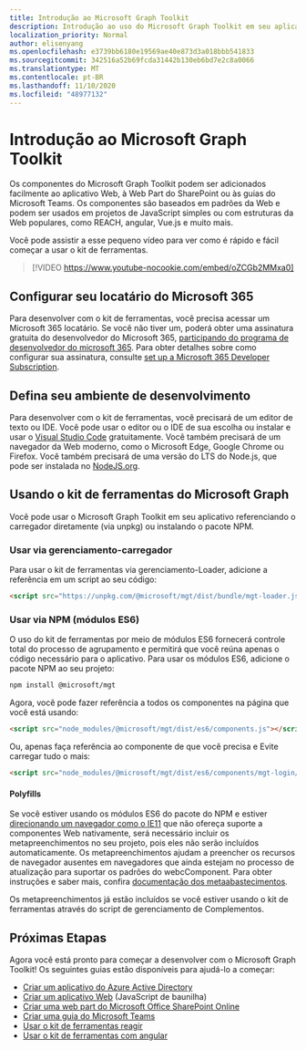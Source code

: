 ```yaml
---
title: Introdução ao Microsoft Graph Toolkit
description: Introdução ao uso do Microsoft Graph Toolkit em seu aplicativo.
localization_priority: Normal
author: elisenyang
ms.openlocfilehash: e3739bb6180e19569ae40e873d3a018bbb541833
ms.sourcegitcommit: 342516a52b69fcda31442b130eb6bd7e2c8a0066
ms.translationtype: MT
ms.contentlocale: pt-BR
ms.lasthandoff: 11/10/2020
ms.locfileid: "48977132"
---
```

# <a name="getting-started-with-the-microsoft-graph-toolkit"></a>Introdução ao Microsoft Graph Toolkit

Os componentes do Microsoft Graph Toolkit podem ser adicionados facilmente ao aplicativo Web, à Web Part do SharePoint ou às guias do Microsoft Teams. Os componentes são baseados em padrões da Web e podem ser usados em projetos de JavaScript simples ou com estruturas da Web populares, como REACH, angular, Vue.js e muito mais.

Você pode assistir a esse pequeno vídeo para ver como é rápido e fácil começar a usar o kit de ferramentas.

> [!VIDEO https://www.youtube-nocookie.com/embed/oZCGb2MMxa0]

## <a name="set-up-your-microsoft-365-tenant"></a>Configurar seu locatário do Microsoft 365
Para desenvolver com o kit de ferramentas, você precisa acessar um Microsoft 365 locatário. Se você não tiver um, poderá obter uma assinatura gratuita do desenvolvedor do Microsoft 365, [participando do programa de desenvolvedor do microsoft 365](https://developer.microsoft.com/microsoft-365/dev-program). Para obter detalhes sobre como configurar sua assinatura, consulte [set up a Microsoft 365 Developer Subscription](/office/developer-program/microsoft-365-developer-program-get-started).

## <a name="set-up-your-development-environment"></a>Defina seu ambiente de desenvolvimento
Para desenvolver com o kit de ferramentas, você precisará de um editor de texto ou IDE. Você pode usar o editor ou o IDE de sua escolha ou instalar e usar o [Visual Studio Code](https://code.visualstudio.com/download) gratuitamente. Você também precisará de um navegador da Web moderno, como o Microsoft Edge, Google Chrome ou Firefox. Você também precisará de uma versão do LTS do Node.js, que pode ser instalada no [NodeJS.org](https://nodejs.org).

## <a name="using-the-microsoft-graph-toolkit"></a>Usando o kit de ferramentas do Microsoft Graph
Você pode usar o Microsoft Graph Toolkit em seu aplicativo referenciando o carregador diretamente (via unpkg) ou instalando o pacote NPM.

### <a name="use-via-mgt-loader"></a>Usar via gerenciamento-carregador
Para usar o kit de ferramentas via gerenciamento-Loader, adicione a referência em um script ao seu código:

```html
<script src="https://unpkg.com/@microsoft/mgt/dist/bundle/mgt-loader.js"></script>
```

### <a name="use-via-npm-es6-modules"></a>Usar via NPM (módulos ES6)
O uso do kit de ferramentas por meio de módulos ES6 fornecerá controle total do processo de agrupamento e permitirá que você reúna apenas o código necessário para o aplicativo. Para usar os módulos ES6, adicione o pacote NPM ao seu projeto:

```bash
npm install @microsoft/mgt
```
Agora, você pode fazer referência a todos os componentes na página que você está usando:

```html
<script src="node_modules/@microsoft/mgt/dist/es6/components.js"></script>
```

Ou, apenas faça referência ao componente de que você precisa e Evite carregar tudo o mais:
```html
<script src="node_modules/@microsoft/mgt/dist/es6/components/mgt-login/mgt-login.js"></script>
```

#### <a name="polyfills"></a>Polyfills

Se você estiver usando os módulos ES6 do pacote do NPM e estiver [direcionando um navegador como o IE11](https://caniuse.com/#search=components) que não ofereça suporte a componentes Web nativamente, será necessário incluir os metapreenchimentos no seu projeto, pois eles não serão incluídos automaticamente. Os metapreenchimentos ajudam a preencher os recursos de navegador ausentes em navegadores que ainda estejam no processo de atualização para suportar os padrões do webcComponent. Para obter instruções e saber mais, confira [documentação dos metaabastecimentos](https://www.webcomponents.org/polyfills). 

Os metapreenchimentos já estão incluídos se você estiver usando o kit de ferramentas através do script de gerenciamento de Complementos.

## <a name="next-steps"></a>Próximas Etapas
Agora você está pronto para começar a desenvolver com o Microsoft Graph Toolkit! Os seguintes guias estão disponíveis para ajudá-lo a começar:

- [Criar um aplicativo do Azure Active Directory](./add-aad-app-registration.md)
- [Criar um aplicativo Web](./build-a-web-app.md) (JavaScript de baunilha)
- [Criar uma web part do Microsoft Office SharePoint Online](./build-a-sharepoint-web-part.md)
- [Criar uma guia do Microsoft Teams](./build-a-microsoft-teams-tab.md)
- [Usar o kit de ferramentas reagir](./use-toolkit-with-react.md)
- [Usar o kit de ferramentas com angular](./use-toolkit-with-angular.md)
